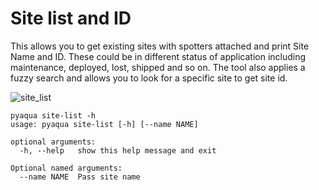 # Site list and ID

This allows you to get existing sites with spotters attached and print Site Name and ID. These could be in different status of application including maintenance, deployed, lost, shipped and so on. The tool also applies a fuzzy search and allows you to look for a specific site to get site id.

![site_list](https://user-images.githubusercontent.com/6677629/145728096-dd15a9a1-e8c7-43ca-9884-0a6e7842b689.gif)

```
pyaqua site-list -h
usage: pyaqua site-list [-h] [--name NAME]

optional arguments:
  -h, --help   show this help message and exit

Optional named arguments:
  --name NAME  Pass site name
```

